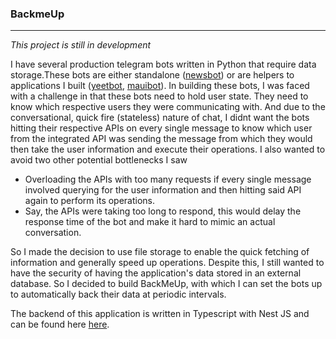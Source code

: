 ### BackmeUp

---

_This project is still in development_

I have several production telegram bots written in Python that require data storage.These bots are either standalone ([newsbot](https://github.com/olamileke/politicalnewsbot "newsbot")) or are helpers to applications I built ([yeetbot](https://github.com/olamileke/yeetbot "yeetbot"), [mauibot](https://t.me/mauibot "mauibot")). In building these bots, I was faced with a challenge in that these bots need to hold user state. They need to know which respective users they were communicating with. And due to the conversational, quick fire (stateless) nature of chat, I didnt want the bots hitting their respective APIs on every single message to know which user from the integrated API was sending the message from which they would then take the user information and execute their operations. I also wanted to avoid two other potential bottlenecks I saw

- Overloading the APIs with too many requests if every single message involved querying for the user information and then hitting said API again to perform its operations.
- Say, the APIs were taking too long to respond, this would delay the response time of the bot and make it hard to mimic an actual conversation.

So I made the decision to use file storage to enable the quick fetching of information and generally speed up operations. Despite this, I still wanted to have the security of having the application's data stored in an external database. So I decided to build BackMeUp, with which I can set the bots up to automatically back their data at periodic intervals.

The backend of this application is written in Typescript with Nest JS and can be found here [here](https://github.com/olamileke/backmeup-be "here").
